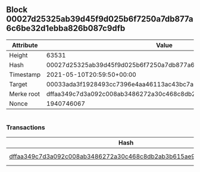 ## Block 00027d25325ab39d45f9d025b6f7250a7db877a6c6be32d1ebba826b087c9dfb

Attribute | Value
--- | ---
Height | 63531
Hash | 00027d25325ab39d45f9d025b6f7250a7db877a6c6be32d1ebba826b087c9dfb
Timestamp | 2021-05-10T20:59:50+00:00
Target | 00033ada3f1928493cc7396e4aa46113ac43bc7ac52aab5d08e3934913716f64
Merke root | dffaa349c7d3a092c008ab3486272a30c468c8db2ab3b615ae94fe112456235b
Nonce | 1940746067

```

```

### Transactions

Hash | Amount
--- | ---
[dffaa349c7d3a092c008ab3486272a30c468c8db2ab3b615ae94fe112456235b](dffaa349c7d3a092c008ab3486272a30c468c8db2ab3b615ae94fe112456235b.md) | 10.00000000 SKEPTI 
